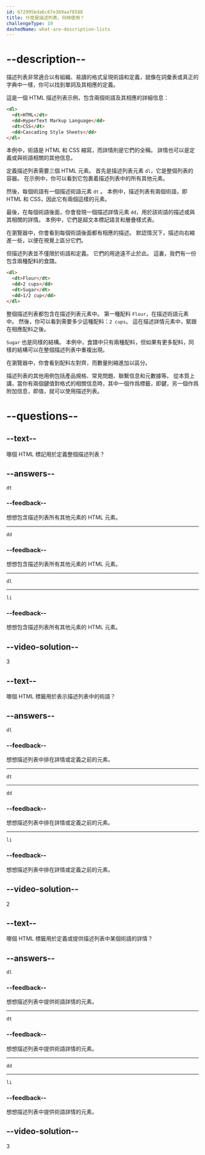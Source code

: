 ```yaml
---
id: 672995bda6c67e369aaf8588
title: 什麼是描述列表，何時使用？
challengeType: 19
dashedName: what-are-description-lists
---
```


# --description--

描述列表非常適合以有組織、易讀的格式呈現術語和定義，就像在詞彙表或真正的字典中一樣，你可以找到單詞及其相應的定義。

這是一個 HTML 描述列表示例，包含兩個術語及其相應的詳細信息：

```html
<dl>
  <dt>HTML</dt>
  <dd>HyperText Markup Language</dd>
  <dt>CSS</dt>
  <dd>Cascading Style Sheets</dd>
</dl>
```

本例中，術語是 HTML 和 CSS 縮寫，而詳情則是它們的全稱。 詳情也可以是定義或與術語相關的其他信息。

定義描述列表需要三個 HTML 元素。 首先是描述列表元素 `dl`，它是整個列表的容器。 在示例中，你可以看到它包裹着描述列表中的所有其他元素。

然後，每個術語有一個描述術語元素 `dt` 。 本例中，描述列表有兩個術語，即 HTML 和 CSS，因此它有兩個這樣的元素。

最後，在每個術語後面，你會發現一個描述詳情元素 `dd`，用於該術語的描述或與其相關的詳情。 本例中，它們是超文本標記語言和層疊樣式表。

在瀏覽器中，你會看到每個術語後面都有相應的描述。 默認情況下，描述向右縮進一些，以便在視覺上區分它們。

但描述列表並不僅限於術語和定義。 它們的用途遠不止於此。 這裏，我們有一份包含兩種配料的食譜。

```html
<dl>
  <dt>Flour</dt>
  <dd>2 cups</dd>
  <dt>Sugar</dt>
  <dd>1/2 cup</dd>
</dl>
```

整個描述列表都包含在描述列表元素中。 第一種配料 `Flour`，在描述術語元素中。 然後，你可以看到需要多少這種配料：`2 cups`。 這在描述詳情元素中，緊跟在相應配料之後。

`Sugar` 也是同樣的結構。 本例中，食譜中只有兩種配料，但如果有更多配料，同樣的結構可以在整個描述列表中重複出現。

在瀏覽器中，你會看到配料左對齊，而數量則縮進加以區分。

描述列表的其他用例包括產品規格、常見問題、聯繫信息和元數據等。 從本質上講，當你有兩個鍵值對格式的相關信息時，其中一個作爲標籤，即鍵，另一個作爲附加信息，即值，就可以使用描述列表。

# --questions--

## --text--

哪個 HTML 標記用於定義整個描述列表？

## --answers--

`dt`

### --feedback--

想想包含描述列表所有其他元素的 HTML 元素。

---

`dd`

### --feedback--

想想包含描述列表所有其他元素的 HTML 元素。

---

`dl`

---

`li`

### --feedback--

想想包含描述列表所有其他元素的 HTML 元素。

## --video-solution--

3

## --text--

哪個 HTML 標籤用於表示描述列表中的術語？

## --answers--

`dl`

### --feedback--

想想描述列表中排在詳情或定義之前的元素。

---

`dt`

---

`dd`

### --feedback--

想想描述列表中排在詳情或定義之前的元素。

---

`li`

### --feedback--

想想描述列表中排在詳情或定義之前的元素。

## --video-solution--

2

## --text--

哪個 HTML 標籤用於定義或提供描述列表中某個術語的詳情？

## --answers--

`dl`

### --feedback--

想想描述列表中提供術語詳情的元素。

---

`dt`

### --feedback--

想想描述列表中提供術語詳情的元素。

---

`dd`

---

`li`

### --feedback--

想想描述列表中提供術語詳情的元素。

## --video-solution--

3
